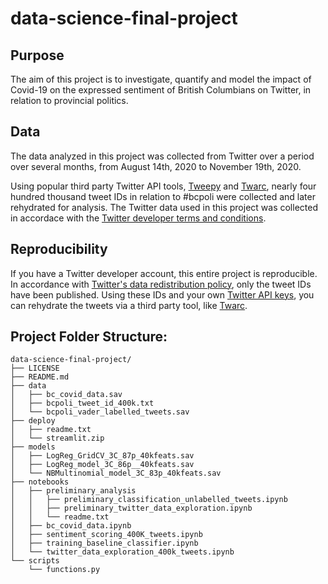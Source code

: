 # data-science-final-project

## Purpose
The aim of this project is to investigate, quantify and model the impact of Covid-19 on the expressed sentiment of British Columbians on Twitter, in relation to provincial politics.

## Data
The data analyzed in this project was collected from Twitter over a period over several months, from August 14th, 2020 to November 19th, 2020.

Using popular third party Twitter API tools, [Tweepy](https://www.tweepy.org/) and [Twarc](https://github.com/DocNow/twarc), nearly four hundred thousand tweet IDs in relation to #bcpoli were collected and later rehydrated for analysis. The Twitter data used in this project was collected in accordace with the [Twitter developer terms and conditions](https://developer.twitter.com/en/developer-terms).

## Reproducibility
If you have a Twitter developer account, this entire project is reproducible. In accordance with [Twitter's data redistribution policy](https://developer.twitter.com/en/developer-terms/more-on-restricted-use-cases), only the tweet IDs have been published. Using these IDs and your own [Twitter API keys](https://developer.twitter.com/en/docs/twitter-api), you can rehydrate the tweets via a third party tool, like [Twarc](https://github.com/DocNow/twarc).

## Project Folder Structure:
```
data-science-final-project/
├── LICENSE
├── README.md
├── data
│   ├── bc_covid_data.sav
│   ├── bcpoli_tweet_id_400k.txt
│   └── bcpoli_vader_labelled_tweets.sav
├── deploy
│   ├── readme.txt
│   └── streamlit.zip
├── models
│   ├── LogReg_GridCV_3C_87p_40kfeats.sav
│   ├── LogReg_model_3C_86p__40kfeats.sav
│   └── NBMultinomial_model_3C_83p_40kfeats.sav
├── notebooks
│   ├── preliminary_analysis
│   │   ├── preliminary_classification_unlabelled_tweets.ipynb
│   │   ├── preliminary_twitter_data_exploration.ipynb
│   │   └── readme.txt
│   ├── bc_covid_data.ipynb
│   ├── sentiment_scoring_400K_tweets.ipynb
│   ├── training_baseline_classifier.ipynb
│   └── twitter_data_exploration_400k_tweets.ipynb
└── scripts
    └── functions.py
```
